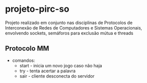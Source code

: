 # projeto-pirc-so
 Projeto realizado em conjunto nas disciplinas de Protocolos de Interconexão de Redes de Computadores e Sistemas Operacionais, envolvendo sockets, semáforos para exclusão mútua e threads
 
## Protocolo MM ##
 
 * comandos:
      * start - inicia um novo jogo caso não haja
      * try - tenta acertar a palavra
      * sair - cliente desconecta do servidor
